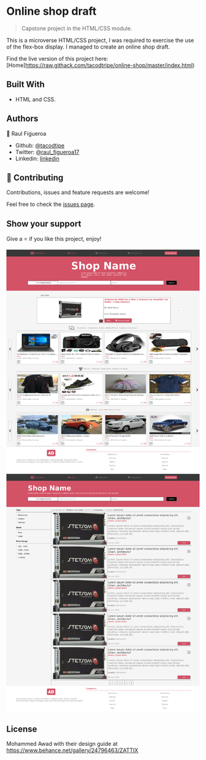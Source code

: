 # Online shop draft

> Capstone project in the HTML/CSS module.

This is a microverse HTML/CSS project, I was required to exercise the use of the flex-box display.
I managed to create an online shop draft.

Find the live version of this project here: 
[Home]https://raw.githack.com/tacodtripe/online-shop/master/index.html)

## Built With

- HTML and CSS.

## Authors

👤 Raul Figueroa

- Github: [@tacodtipe](https://github.com/tacodtripe)
- Twitter: [@raul_figueroa17](https://twitter.com/raul_figueroa17)
- Linkedin: [linkedin](https://www.linkedin.com/in/luis-raul-figueroa-soto-63411118a/)

## 🤝 Contributing

Contributions, issues and feature requests are welcome!

Feel free to check the [issues page](issues/).

## Show your support

Give a ⭐️ if you like this project, enjoy!

![screenshot](home-screenshot.png)
![screenshot](search-screenshot.png)

## License

Mohammed Awad with their design guide at https://www.behance.net/gallery/24796463/ZATTIX
